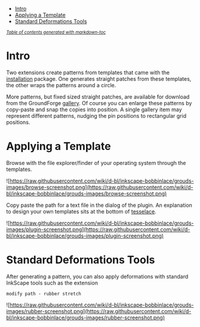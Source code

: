 - [Intro](#intro)
- [Applying a Template](#applying-a-template)
- [Standard Deformations Tools](#standard-deformations-tools)

<sup><i><a href='http://ecotrust-canada.github.io/markdown-toc/'>Table of contents generated with markdown-toc</a></i></sup>


Intro
=====

Two extensions create patterns from templates that came with the [installation] package.
One generates straight patches from these templates, the other wraps the patterns around a circle.

More patterns, but fixed sized straight patches, are available for download from the GroundForge [gallery].
Of course you can enlarge these patterns by copy-paste and snap the copies into position.
A single gallery item may represent different patterns, nudging the pin positions to rectangular grid positions.

[gallery]: https://d-bl.github.io/GroundForge/gallery.html
[installation]: https://github.com/d-bl/inkscape-bobbinlace/wiki


Applying a Template
===================

Browse with the file explorer/finder of your operating system through the templates.
 
[tesselace]: https://tesselace.com/tools/inkscape-extension/

![https://raw.githubusercontent.com/wiki/d-bl/inkscape-bobbinlace/grouds-images/browse-screenshot.png](https://raw.githubusercontent.com/wiki/d-bl/inkscape-bobbinlace/grouds-images/browse-screenshot.png)

Copy paste the path for a text file in the dialog of the plugin.
An explanation to design your own templates sits at the bottom of [tesselace].

![https://raw.githubusercontent.com/wiki/d-bl/inkscape-bobbinlace/grouds-images/plugin-screenshot.png](https://raw.githubusercontent.com/wiki/d-bl/inkscape-bobbinlace/grouds-images/plugin-screenshot.png)


Standard Deformations Tools
===========================

After generating a pattern, you can also apply deformations with standard InkScape tools
such as the extension

    modify path - rubber stretch

![https://raw.githubusercontent.com/wiki/d-bl/inkscape-bobbinlace/grouds-images/rubber-screenshot.png](https://raw.githubusercontent.com/wiki/d-bl/inkscape-bobbinlace/grouds-images/rubber-screenshot.png)
